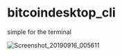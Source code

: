 # bitcoindesktop_cli

simple for the terminal

![Screenshot_20190916_005611](https://user-images.githubusercontent.com/45722893/64928756-cfe3af80-d81c-11e9-826a-b756664ac1cb.png)
